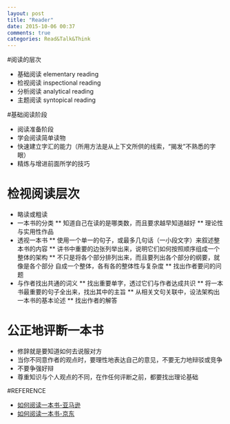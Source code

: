 ```yaml
---
layout: post
title: "Reader"
date: 2015-10-06 00:37
comments: true
categories: Read&Talk&Think
---
```


#阅读的层次

* 基础阅读 elementary reading
* 检视阅读 inspectional reading
* 分析阅读 analytical reading
* 主题阅读 syntopical reading


#基础阅读阶段

* 阅读准备阶段
* 学会阅读简单读物
* 快速建立字汇的能力（所用方法是从上下文所供的线索，“揭发”不熟悉的字眼）
* 精炼与增进前面所学的技巧


# 检视阅读层次

* 略读或粗读
* 一本书的分类
** 知道自己在读的是哪类数，而且要求越早知道越好
** 理论性与实用性作品
* 透视一本书
** 使用一个单一的句子，或最多几句话（一小段文字）来叙述整本书的内容
** 讲书中重要的边张列举出来，说明它们如何按照顺序组成一个整体的架构
** 不只是将各个部分排列出来，而且要列出各个部分的纲要，就像是各个部分
自成一个整体，各有各的整体性与复杂度
** 找出作者要问的问题
* 与作者找出共通的词义
** 找出重要单字，透过它们与作者达成共识
** 将一本书最重要的句子全出来，找出其中的主旨
** 从相关文句关联中，设法架构出一本书的基本论述
** 找出作者的解答


# 公正地评断一本书
* 修辞就是要知道如何去说服对方
* 当你不同意作者的观点时，要理性地表达自己的意见，不要无力地辩驳或竞争
* 不要争强好辩
* 尊重知识与个人观点的不同，在作任何评断之前，都要找出理论基础



#REFERENCE
* [如何阅读一本书-亚马逊](http://www.amazon.cn/%E5%A6%82%E4%BD%95%E9%98%85%E8%AF%BB%E4%B8%80%E6%9C%AC%E4%B9%A6-%E8%8E%AB%E6%8F%90%E9%BB%98%C2%B7J%C2%B7%E8%89%BE%E5%BE%B7%E5%8B%92/dp/B00IX8NX5A/ref=sr_1_1?ie=UTF8&qid=1444064900&sr=8-1&keywords=%E5%A6%82%E4%BD%95%E9%98%85%E8%AF%BB%E4%B8%80%E6%9C%AC%E4%B9%A6)
* [如何阅读一本书-京东](http://item.jd.com/11435655.html)
